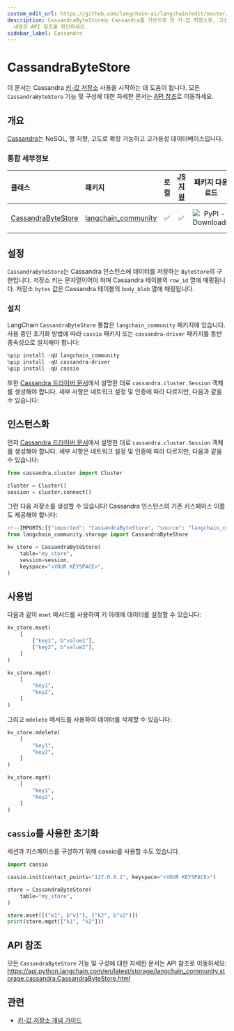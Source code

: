 ```yaml
---
custom_edit_url: https://github.com/langchain-ai/langchain/edit/master/docs/docs/integrations/stores/cassandra.ipynb
description: CassandraByteStore는 Cassandra를 기반으로 한 키-값 저장소로, 고성능 및 확장성을 제공합니다. 자세한
  내용은 API 참조를 확인하세요.
sidebar_label: Cassandra
---
```


# CassandraByteStore

이 문서는 Cassandra [키-값 저장소](/docs/concepts/#key-value-stores) 사용을 시작하는 데 도움이 됩니다. 모든 `CassandraByteStore` 기능 및 구성에 대한 자세한 문서는 [API 참조](https://api.python.langchain.com/en/latest/storage/langchain_community.storage.cassandra.CassandraByteStore.html)로 이동하세요.

## 개요

[Cassandra](https://cassandra.apache.org/)는 NoSQL, 행 지향, 고도로 확장 가능하고 고가용성 데이터베이스입니다.

### 통합 세부정보

| 클래스 | 패키지 | 로컬 | [JS 지원](https://js.langchain.com/v0.2/docs/integrations/stores/cassandra_storage) | 패키지 다운로드 | 패키지 최신 |
| :--- | :--- | :---: | :---: |  :---: | :---: |
| [CassandraByteStore](https://api.python.langchain.com/en/latest/storage/langchain_community.storage.cassandra.CassandraByteStore.html) | [langchain_community](https://api.python.langchain.com/en/latest/community_api_reference.html) | ✅ | ✅ | ![PyPI - Downloads](https://img.shields.io/pypi/dm/langchain_community?style=flat-square&label=%20) | ![PyPI - Version](https://img.shields.io/pypi/v/langchain_community?style=flat-square&label=%20) |

## 설정

`CassandraByteStore`는 Cassandra 인스턴스에 데이터를 저장하는 `ByteStore`의 구현입니다. 저장소 키는 문자열이어야 하며 Cassandra 테이블의 `row_id` 열에 매핑됩니다. 저장소 `bytes` 값은 Cassandra 테이블의 `body_blob` 열에 매핑됩니다.

### 설치

LangChain `CassandraByteStore` 통합은 `langchain_community` 패키지에 있습니다. 사용 중인 초기화 방법에 따라 `cassio` 패키지 또는 `cassandra-driver` 패키지를 동반 종속성으로 설치해야 합니다:

```python
%pip install -qU langchain_community
%pip install -qU cassandra-driver
%pip install -qU cassio
```


또한 [Cassandra 드라이버 문서](https://docs.datastax.com/en/developer/python-driver/latest/api/cassandra/cluster/#module-cassandra.cluster)에서 설명한 대로 `cassandra.cluster.Session` 객체를 생성해야 합니다. 세부 사항은 네트워크 설정 및 인증에 따라 다르지만, 다음과 같을 수 있습니다:

## 인스턴스화

먼저 [Cassandra 드라이버 문서](https://docs.datastax.com/en/developer/python-driver/latest/api/cassandra/cluster/#module-cassandra.cluster)에서 설명한 대로 `cassandra.cluster.Session` 객체를 생성해야 합니다. 세부 사항은 네트워크 설정 및 인증에 따라 다르지만, 다음과 같을 수 있습니다:

```python
from cassandra.cluster import Cluster

cluster = Cluster()
session = cluster.connect()
```


그런 다음 저장소를 생성할 수 있습니다! Cassandra 인스턴스의 기존 키스페이스 이름도 제공해야 합니다:

```python
<!--IMPORTS:[{"imported": "CassandraByteStore", "source": "langchain_community.storage", "docs": "https://api.python.langchain.com/en/latest/storage/langchain_community.storage.cassandra.CassandraByteStore.html", "title": "CassandraByteStore"}]-->
from langchain_community.storage import CassandraByteStore

kv_store = CassandraByteStore(
    table="my_store",
    session=session,
    keyspace="<YOUR KEYSPACE>",
)
```


## 사용법

다음과 같이 `mset` 메서드를 사용하여 키 아래에 데이터를 설정할 수 있습니다:

```python
kv_store.mset(
    [
        ["key1", b"value1"],
        ["key2", b"value2"],
    ]
)

kv_store.mget(
    [
        "key1",
        "key2",
    ]
)
```


그리고 `mdelete` 메서드를 사용하여 데이터를 삭제할 수 있습니다:

```python
kv_store.mdelete(
    [
        "key1",
        "key2",
    ]
)

kv_store.mget(
    [
        "key1",
        "key2",
    ]
)
```


## `cassio`를 사용한 초기화

세션과 키스페이스를 구성하기 위해 cassio를 사용할 수도 있습니다.

```python
import cassio

cassio.init(contact_points="127.0.0.1", keyspace="<YOUR KEYSPACE>")

store = CassandraByteStore(
    table="my_store",
)

store.mset([("k1", b"v1"), ("k2", b"v2")])
print(store.mget(["k1", "k2"]))
```


## API 참조

모든 `CassandraByteStore` 기능 및 구성에 대한 자세한 문서는 API 참조로 이동하세요: https://api.python.langchain.com/en/latest/storage/langchain_community.storage.cassandra.CassandraByteStore.html

## 관련

- [키-값 저장소 개념 가이드](/docs/concepts/#key-value-stores)